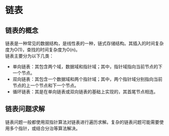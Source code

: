 # 链表
## 链表的概念
链表是一种常见的数据结构，是线性表的一种，链式存储结构。其插入的时间复杂度为O(1)，查找的时间复杂度为O(n)。  
链表主要分为以下几类：
* 单向链表：其包含两个域，数据域和指针域；其中，指针域指向当前节点的下一个节点。
* 双向链表：其包含一个数据域和两个指针域；其中，两个指针域分别指向当前节点的上一个节点和下一个节点。
* 循环链表：其是在单向链表或双向链表的基础上实现的，其首尾节点相连。
## 链表问题求解
链表问题一般都使用双指针算法对链表进行遍历求解。复杂的链表问题可能需要使用多个指针，或结合分治等算法解决。